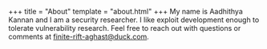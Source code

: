 +++
title = "About"
template = "about.html"
+++
My name is Aadhithya Kannan and I am a security researcher. I like exploit development enough to tolerate vulnerability research. Feel free to reach out with questions or comments at [finite-rift-aghast@duck.com](mailto:finite-rift-aghast@duck.com).
